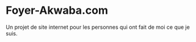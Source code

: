 # Foyer-Akwaba.com
Un projet de site internet pour les personnes qui ont fait de moi ce que je suis.
